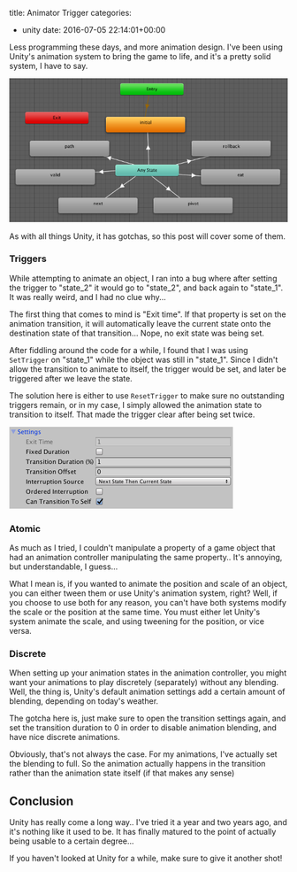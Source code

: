 title: Animator Trigger
categories:
- unity
date: 2016-07-05 22:14:01+00:00

Less programming these days, and more animation design. I've been using Unity's animation system to bring the game to life, and it's a pretty solid system, I have to say.

![states-image](/images/states.png)

As with all things Unity, it has gotchas, so this post will cover some of them.

### Triggers

While attempting to animate an object, I ran into a bug where after setting the trigger to "state_2" it would go to "state_2", and back again to "state_1". It was really weird, and I had no clue why...

The first thing that comes to mind is "Exit time". If that property is set on the animation transition, it will automatically leave the current state onto the destination state of that transition... Nope, no exit state was being set.

After fiddling around the code for a while, I found that I was using `SetTrigger` on "state_1" while the object was still in "state_1". Since I didn't allow the transition to animate to itself, the trigger would be set, and later be triggered after we leave the state.

The solution here is either to use `ResetTrigger` to make sure no outstanding triggers remain, or in my case, I simply allowed the animation state to transition to itself. That made the trigger clear after being set twice.

![transition-settings](/images/transition-settings.png)

### Atomic

As much as I tried, I couldn't manipulate a property of a game object that had an animation controller manipulating the same property.. It's annoying, but understandable, I guess...

What I mean is, if you wanted to animate the position and scale of an object, you can either tween them or use Unity's animation system, right? Well, if you choose to use both for any reason, you can't have both systems modify the scale or the position at the same time. You must either let Unity's system animate the scale, and using tweening for the position, or vice versa.

### Discrete

When setting up your animation states in the animation controller, you might want your animations to play discretely (separately) without any blending. Well, the thing is, Unity's default animation settings add a certain amount of blending, depending on today's weather.

The gotcha here is, just make sure to open the transition settings again, and set the transition duration to 0 in order to disable animation blending, and have nice discrete animations.

Obviously, that's not always the case. For my animations, I've actually set the blending to full. So the animation actually happens in the transition rather than the animation state itself (if that makes any sense)

## Conclusion

Unity has really come a long way.. I've tried it a year and two years ago, and it's nothing like it used to be. It has finally matured to the point of actually being usable to a certain degree...

If you haven't looked at Unity for a while, make sure to give it another shot!
